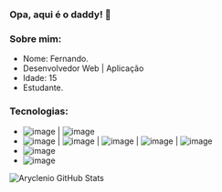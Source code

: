 ### Opa, aqui é o daddy! 👋

<!--
**blackin22/blackin22** is a ✨ _special_ ✨ repository because its `README.md` (this file) appears on your GitHub profile.
-->

### Sobre mim:
- Nome: Fernando.
- Desenvolvedor Web | Aplicação
- Idade: 15
- Estudante.

### Tecnologias:
-  ![image](https://img.shields.io/badge/Node.js-43853D?style=for-the-badge&logo=node.js&logoColor=white) | ![image](https://img.shields.io/badge/Express.js-404D59?style=for-the-badge&logo=express&logoColor=white)
- ![image](https://img.shields.io/badge/HTML5-E34F26?style=for-the-badge&logo=html5&logoColor=white) | ![image](https://img.shields.io/badge/CSS3-1572B6?style=for-the-badge&logo=css3&logoColor=white) | ![image](https://img.shields.io/badge/JavaScript-F7DF1E?style=for-the-badge&logo=javascript&logoColor=black) | ![image](https://img.shields.io/badge/Bootstrap-563D7C?style=for-the-badge&logo=bootstrap&logoColor=white) | ![image](https://img.shields.io/badge/jQuery-0769AD?style=for-the-badge&logo=jquery&logoColor=white)
-  ![image](https://img.shields.io/badge/PHP-777BB4?style=for-the-badge&logo=php&logoColor=white)
-  ![image](https://img.shields.io/badge/Visual_Studio_Code-0078D4?style=for-the-badge&logo=visual%20studio%20code&logoColor=white)


![Aryclenio GitHub Stats](https://github-readme-stats.vercel.app/api?username=blackin22&show_icons=true)
